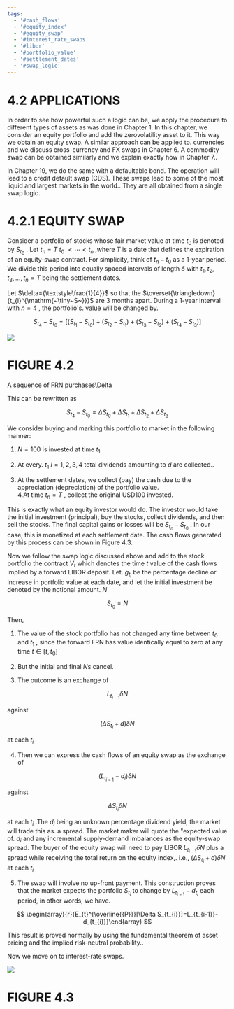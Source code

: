 ```yaml
---
tags:
  - '#cash_flows'
  - '#equity_index'
  - '#equity_swap'
  - '#interest_rate_swaps'
  - '#libor'
  - '#portfolio_value'
  - '#settlement_dates'
  - '#swap_logic'
---
```

# 4.2 APPLICATIONS  

In order to see how powerful such a logic can be, we apply the procedure to different types of assets as was done in Chapter 1. In this chapter, we consider an equity portfolio and add the zerovolatility asset to it. This way we obtain an equity swap. A similar approach can be applied to. currencies and we discuss cross-currency and FX swaps in Chapter 6. A commodity swap can be obtained similarly and we explain exactly how in Chapter 7..  

In Chapter 19, we do the same with a defaultable bond. The operation will lead to a credit default swap (CDS). These swaps lead to some of the most liquid and largest markets in the world.. They are all obtained from a single swap logic..  

# 4.2.1 EQUITY SWAP  

Consider a portfolio of stocks whose fair market value at time $t_{0}$ is denoted by $S_{t_{0}}$ . Let $t_{n}=T$ $t_{0}$ $<\cdots<t_{n}$ ,where $T$ is a date that defines the expiration of an equity-swap contract. For simplicity, think of $t_{n}-t_{0}$ as a 1-year period. We divide this period into equally spaced intervals of length $\delta$ with $t_{1},t_{2},t_{3},...,t_{n}=T$ being the settlement dates.  

Let $\delta={\textstyle\frac{1}{4}}$ so that the $\overset{\triangledown}{t_{i}^{\mathrm{~\tiny~S~}}}$ are 3 months apart. During a 1-year interval with $n=4$ , the portfolio's. value will be changed by.  

$$
S_{t_{4}}-S_{t_{0}}=[(S_{t_{1}}-S_{t_{0}})+(S_{t_{2}}-S_{t_{1}})+(S_{t_{3}}-S_{t_{2}})+(S_{t_{4}}-S_{t_{3}})]
$$  

![](d9afa902cbdba7ae6bbe2c791dc7114feffe5ff534f010dc045e5e16277f9a56.jpg)  

# FIGURE 4.2  

A sequence of FRN purchases\Delta  

This can be rewritten as  

$$
S_{t_{4}}-S_{t_{0}}=\Delta S_{t_{0}}+\Delta S_{t_{1}}+\Delta S_{t_{2}}+\Delta S_{t_{3}}
$$  

We consider buying and marking this portfolio to market in the following manner:  

1. $N=100$ is invested at time $t_{1}$   
2. At every. $t_{1}$ $i=1,2,3,4$ total dividends amounting to $d$ are collected..  

3. At the settlement dates, we collect (pay) the cash due to the appreciation (depreciation) of the portfolio value.   
4.At time $t_{n}=T$ , collect the original USD100 invested.  

This is exactly what an equity investor would do. The investor would take the initial investment (principal), buy the stocks, collect dividends, and then sell the stocks. The final capital gains or losses will be $S_{t_{n}}-S_{t_{0}}$ . In our case, this is monetized at each settlement date. The cash flows generated by this process can be shown in Figure 4.3.  

Now we follow the swap logic discussed above and add to the stock portfolio the contract $V_{t}$ which denotes the time $t$ value of the cash flows implied by a forward LIBOR deposit. Let. $g_{t_{i}}$ be the percentage decline or increase in portfolio value at each date, and let the initial investment be denoted by the notional amount. $N$  

$$
S_{t_{0}}=N
$$  

Then,  

1. The value of the stock portfolio has not changed any time between $t_{0}$ and $t_{1}$ , since the forward FRN has value identically equal to zero at any time $t\in[t,t_{0}]$  

2. But the initial and final $N\mathrm{s}$ cancel.  

3. The outcome is an exchange of  

$$
L_{t_{i-1}}\delta N
$$  

against  

$$
(\Delta S_{t_{i}}+d)\delta N
$$  

at each $t_{i}$  

4. Then we can express the cash flows of an equity swap as the exchange of  

$$
(L_{t_{i-1}}-d_{i})\delta N
$$  

against  

$$
\Delta S_{t_{i}}\delta N
$$  

at each $t_{i}$ .The $d_{i}$ being an unknown percentage dividend yield, the market will trade this as. a spread. The market maker will quote the "expected value of. $d_{i}$ and any incremental supply-demand imbalances as the equity-swap spread. The buyer of the equity swap will need to pay LIBOR $L_{t_{i-1}}\delta N$ plus a spread while receiving the total return on the equity index,. i.e., $(\Delta S_{t_{i}}+d)\delta N$ at each $t_{i}$  

5. The swap will involve no up-front payment. This construction proves that the market expects the portfolio $S_{t_{i}}$ to change by $L_{t_{i-1}}-d_{t_{i}}$ each period, in other words, we have.  

$$
\begin{array}{r}{E_{t}^{\overline{{P}}}[\Delta S_{t_{i}}]=L_{t_{i-1}}-d_{t_{i}}}\end{array}
$$  

This result is proved normally by using the fundamental theorem of asset pricing and the implied risk-neutral probability..  

Now we move on to interest-rate swaps.  

![](1a4410c46430a1be3b5dfdd4eaf4d20b129345204908b665d866a6b95d3b567b.jpg)  

# FIGURE 4.3  
